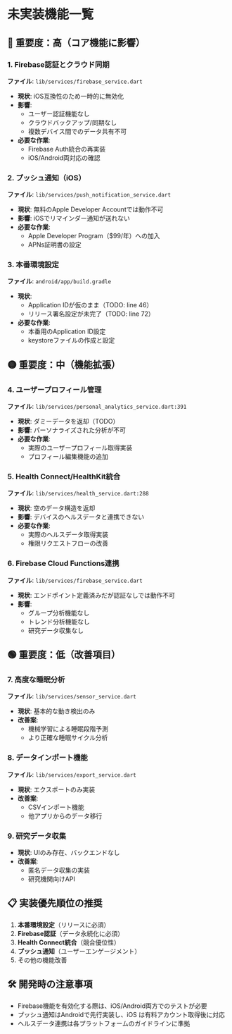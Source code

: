 # 未実装機能一覧

## 🔴 重要度：高（コア機能に影響）

### 1. Firebase認証とクラウド同期
**ファイル**: `lib/services/firebase_service.dart`
- **現状**: iOS互換性のため一時的に無効化
- **影響**: 
  - ユーザー認証機能なし
  - クラウドバックアップ/同期なし
  - 複数デバイス間でのデータ共有不可
- **必要な作業**:
  - Firebase Auth統合の再実装
  - iOS/Android両対応の確認

### 2. プッシュ通知（iOS）
**ファイル**: `lib/services/push_notification_service.dart`
- **現状**: 無料のApple Developer Accountでは動作不可
- **影響**: iOSでリマインダー通知が送れない
- **必要な作業**:
  - Apple Developer Program（$99/年）への加入
  - APNs証明書の設定

### 3. 本番環境設定
**ファイル**: `android/app/build.gradle`
- **現状**: 
  - Application IDが仮のまま（TODO: line 46）
  - リリース署名設定が未完了（TODO: line 72）
- **必要な作業**:
  - 本番用のApplication ID設定
  - keystoreファイルの作成と設定

## 🟡 重要度：中（機能拡張）

### 4. ユーザープロフィール管理
**ファイル**: `lib/services/personal_analytics_service.dart:391`
- **現状**: ダミーデータを返却（TODO）
- **影響**: パーソナライズされた分析が不可
- **必要な作業**:
  - 実際のユーザープロフィール取得実装
  - プロフィール編集機能の追加

### 5. Health Connect/HealthKit統合
**ファイル**: `lib/services/health_service.dart:288`
- **現状**: 空のデータ構造を返却
- **影響**: デバイスのヘルスデータと連携できない
- **必要な作業**:
  - 実際のヘルスデータ取得実装
  - 権限リクエストフローの改善

### 6. Firebase Cloud Functions連携
**ファイル**: `lib/services/firebase_service.dart`
- **現状**: エンドポイント定義済みだが認証なしでは動作不可
- **影響**:
  - グループ分析機能なし
  - トレンド分析機能なし
  - 研究データ収集なし

## 🟢 重要度：低（改善項目）

### 7. 高度な睡眠分析
**ファイル**: `lib/services/sensor_service.dart`
- **現状**: 基本的な動き検出のみ
- **改善案**:
  - 機械学習による睡眠段階予測
  - より正確な睡眠サイクル分析

### 8. データインポート機能
**ファイル**: `lib/services/export_service.dart`
- **現状**: エクスポートのみ実装
- **改善案**:
  - CSVインポート機能
  - 他アプリからのデータ移行

### 9. 研究データ収集
- **現状**: UIのみ存在、バックエンドなし
- **改善案**:
  - 匿名データ収集の実装
  - 研究機関向けAPI

## 📋 実装優先順位の推奨

1. **本番環境設定**（リリースに必須）
2. **Firebase認証**（データ永続化に必須）
3. **Health Connect統合**（競合優位性）
4. **プッシュ通知**（ユーザーエンゲージメント）
5. その他の機能改善

## 🛠️ 開発時の注意事項

- Firebase機能を有効化する際は、iOS/Android両方でのテストが必要
- プッシュ通知はAndroidで先行実装し、iOS は有料アカウント取得後に対応
- ヘルスデータ連携は各プラットフォームのガイドラインに準拠